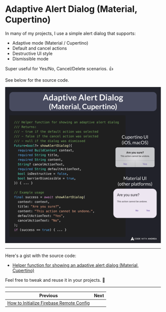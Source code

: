 # Adaptive Alert Dialog (Material, Cupertino)

In many of my projects, I use a simple alert dialog that supports:

- Adaptive mode (Material / Cupertino)
- Default and cancel actions
- Destructive UI style
- Dismissible mode

Super useful for Yes/No, Cancel/Delete scenarios. 👍

See below for the source code.

![](248.png)

<!--
/// Helper function for showing an adaptive alert dialog
/// Returns:
/// - true if the default action was selected
/// - false if the cancel action was selected
/// - null if the dialog was dismissed
Future<bool?> showAlertDialog({
  required BuildContext context,
  required String title,
  required String content,
  String? cancelActionText,
  required String defaultActionText,
  bool isDestructive = false,
  bool barrierDismissible = true,
}) { ... }

// Example usage
final success = await showAlertDialog(
  context: context,
  title: "Are you sure?",
  content: "This action cannot be undone.",
  defaultActionText: "Yes",
  cancelActionText: "No",
);
if (success == true) { ... }
-->

---

Here's a gist with the source code:

- [Helper function for showing an adaptive alert dialog (Material, Cupertino)](https://gist.github.com/bizz84/e23dd316ec601791f60b43325a31ab93)

Feel free to tweak and reuse it in your projects. 🙂

---

| Previous | Next |
| -------- | ---- |
| [How to Initialize Firebase Remote Config](../0247-firebase-remote-config-init/index.md) | |

<!-- TWITTER|https://x.com/biz84/status/1917863560081821811 -->
<!-- LINKEDIN|https://www.linkedin.com/posts/andreabizzotto_in-many-of-my-projects-i-use-a-simple-alert-activity-7323629404767608833-7l43 -->
<!-- BLUESKY|https://bsky.app/profile/codewithandrea.com/post/3lo3wk6phne23 -->